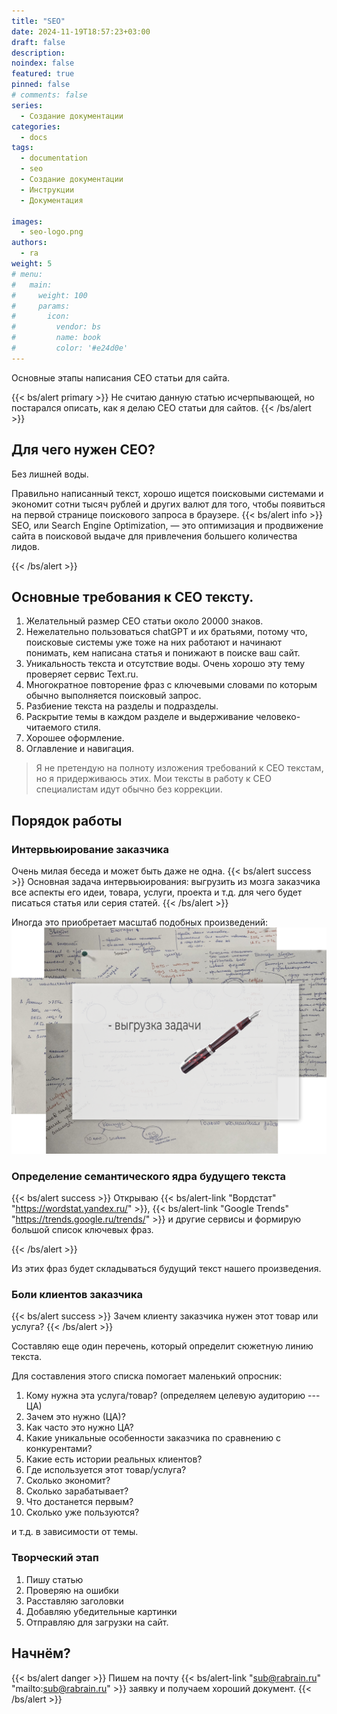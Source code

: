 ```yaml
---
title: "SEO"
date: 2024-11-19T18:57:23+03:00
draft: false
description: 
noindex: false
featured: true
pinned: false
# comments: false
series:
  - Создание документации
categories:
  - docs
tags:
  - documentation
  - seo
  - Создание документации
  - Инструкции
  - Документация
  
images:
  - seo-logo.png
authors:
  - ra
weight: 5
# menu:
#   main:
#     weight: 100
#     params:
#       icon:
#         vendor: bs
#         name: book
#         color: '#e24d0e'
---
```


Основные этапы написания СЕО статьи для сайта.

<!--more-->

{{< bs/alert primary >}}
Не считаю данную статью исчерпывающей, но постарался описать, как я делаю СЕО статьи для сайтов.
{{< /bs/alert >}}

## Для чего нужен СЕО?

Без лишней воды.

Правильно написанный текст, хорошо ищется поисковыми системами и экономит сотни тысяч рублей и других валют для того, чтобы появиться на первой странице поискового запроса в браузере.
{{< bs/alert info >}}
SEO, или Search Engine Optimization, ― это оптимизация и продвижение сайта в поисковой выдаче для привлечения большего количества лидов. 

{{< /bs/alert >}}


## Основные требования к СЕО тексту.

1. Желательный размер СЕО статьи около 20000 знаков.
2. Нежелательно пользоваться chatGPT и их братьями, потому что, поисковые системы уже тоже на них работают и начинают понимать, кем написана статья и понижают в поиске ваш сайт.
3. Уникальность текста и отсутствие воды. Очень хорошо эту тему проверяет сервис Text.ru.
4. Многократное повторение фраз с ключевыми словами по которым обычно выполняется поисковый запрос.
5. Разбиение текста на разделы и подразделы.
6. Раскрытие темы в каждом разделе и выдерживание человеко-читаемого стиля.
7. Хорошее оформление.
8. Оглавление и навигация.

> Я не претендую на полноту изложения требований к СЕО текстам, но я придерживаюсь этих. Мои тексты в работу к СЕО специалистам идут обычно без коррекции.

## Порядок работы

### Интервьюирование заказчика

Очень милая беседа и может быть даже не одна. 
{{< bs/alert success >}}
Основная задача интервьюирования: выгрузить из мозга заказчика все аспекты его идеи, товара, услуги, проекта и т.д. для чего будет писаться статья или серия статей.
{{< /bs/alert >}}

Иногда это приобретает масштаб подобных произведений:
![map](seo.png ) 

### Определение семантического ядра будущего текста

{{< bs/alert success >}}
Открываю {{< bs/alert-link "Вордстат" "https://wordstat.yandex.ru/" >}}, {{< bs/alert-link "Google Trends" "https://trends.google.ru/trends/" >}} и другие сервисы и формирую большой список ключевых фраз.

{{< /bs/alert >}}

Из этих фраз будет складываться будущий текст нашего произведения.

### Боли клиентов заказчика

{{< bs/alert success >}}
Зачем клиенту заказчика нужен этот товар или услуга?
{{< /bs/alert >}}

Составляю еще один перечень, который определит сюжетную линию текста.

Для составления этого списка помогает маленький опросник:

1. Кому нужна эта услуга/товар? (определяем целевую аудиторию --- ЦА)
2. Зачем это нужно (ЦА)?
3. Как часто это нужно ЦА?
4. Какие уникальные особенности заказчика по сравнению с конкурентами?
5. Какие есть истории реальных клиентов?
6. Где используется этот товар/услуга?
7. Сколько экономит?
8. Сколько зарабатывает?
9. Что достанется первым?
10. Сколько уже пользуются?

и т.д. в зависимости от темы.

### Творческий этап

1. Пишу статью
2. Проверяю на ошибки
3. Расставляю заголовки 
4. Добавляю убедительные картинки
5. Отправляю для загрузки на сайт.


## Начнём?

{{< bs/alert danger >}}
Пишем на почту {{< bs/alert-link "sub@rabrain.ru" "mailto:sub@rabrain.ru" >}}
 заявку и получаем хороший документ.
{{< /bs/alert >}}
